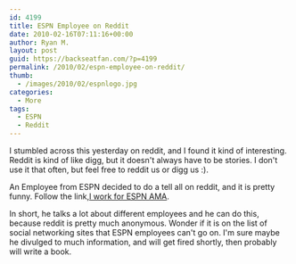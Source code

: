 ```yaml
---
id: 4199
title: ESPN Employee on Reddit
date: 2010-02-16T07:11:16+00:00
author: Ryan M.
layout: post
guid: https://backseatfan.com/?p=4199
permalink: /2010/02/espn-employee-on-reddit/
thumb:
  - /images/2010/02/espnlogo.jpg
categories:
  - More
tags:
  - ESPN
  - Reddit
---
```


<div class="entry">
  <p>
    I stumbled across this yesterday on reddit, and I found it kind of interesting. Reddit is kind of like digg, but it doesn't always have to be stories. I don't use it that often, but feel free to reddit us or digg us :).
  </p>

  <p>
    An Employee from ESPN decided to do a tell all on reddit, and it is pretty funny. Follow the link,<a href="http://www.reddit.com/r/IAmA/comments/b1s9a/i_work_for_espn_ama/">I work for ESPN AMA</a>.
  </p>

  <p>
    In short, he talks a lot about different employees and he can do this, because reddit is pretty much anonymous. Wonder if it is on the list of social networking sites that ESPN employees can't go on. I'm sure maybe he divulged to much information, and will get fired shortly, then probably will write a book.
  </p>
</div>
